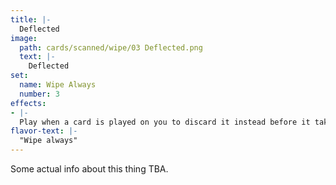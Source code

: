 ```yaml
---
title: |-
  Deflected
image: 
  path: cards/scanned/wipe/03 Deflected.png
  text: |-
    Deflected
set:
  name: Wipe Always
  number: 3
effects: 
- |-
  Play when a card is played on you to discard it instead before it takes effect. It still counts as a play on their turn.
flavor-text: |-
  "Wipe always"
---
```

Some actual info about this thing TBA.

